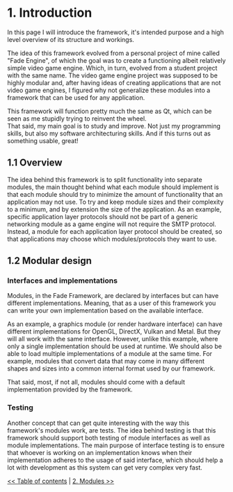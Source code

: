 # 1. Introduction

In this page I will introduce the framework, it's intended purpose and a high level overview of its structure and workings.  

The idea of this framework evolved from a personal project of mine called "Fade Engine", of which the goal was to create a functioning albeit relatively simple video game engine. Which, in turn, evolved from a student project with the same name. The video game engine project was supposed to be highly modular and, after having ideas of creating applications that are not video game engines, I figured why not generalize these modules into a framework that can be used for any application. 

This framework will function pretty much the same as Qt, which can be seen as me stupidly trying to reinvent the wheel.  
That said, my main goal is to study and improve. Not just my programming skills, but also my software architecturing skills. And if this turns out as something usable, great!

## 1.1 Overview

The idea behind this framework is to split functionality into separate modules, the main thought behind what each module should implement is that each module should try to minimize the amount of functionality that an application may not use.  To try and keep module sizes and their complexity to a minimum, and by extension the size of the application.  As an example, specific application layer protocols should not be part of a generic networking module as a game engine will not require the SMTP protocol. Instead, a module for each application layer protocol should be created, so that applications may choose which modules/protocols they want to use.  
  
## 1.2 Modular design
### Interfaces and implementations
Modules, in the Fade Framework, are declared by interfaces but can have different implementations. Meaning, that as a user of this framework you can write your own implementation based on the available interface.  

As an example, a graphics module (or render hardware interface) can have different implementations for OpenGL, DirectX, Vulkan and Metal. But they will all work with the same interface. However, unlike this example, where only a single implementation should be used at runtime. We should also be able to load multiple implementations of a module at the same time. For example, modules that convert data that may come in many different shapes and sizes into a common internal format used by our framework.  

That said, most, if not all, modules should come with a default implementation provided by the framework.

### Testing

Another concept that can get quite interesting with the way this framework's modules work, are tests. The idea behind testing is that this framework should support both testing of module interfaces as well as module implementations.  The main purpose of interface testing is to ensure that whoever is working on an implementation knows when their implementation adheres to the usage of said interface, which should help a lot with development as this system can get very complex very fast.

[<< Table of contents](./../index.md) | [2. Modules >> ](./../modules/modules.md)